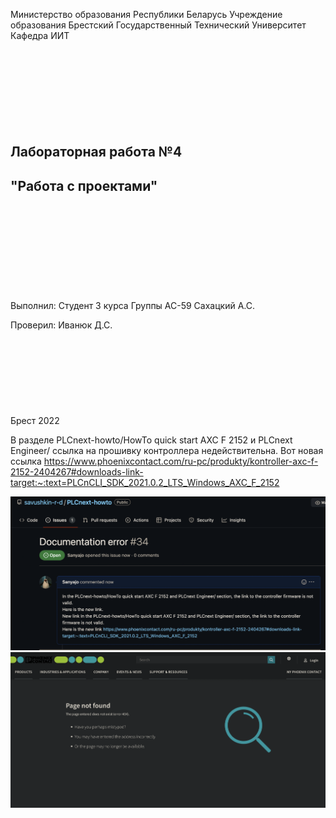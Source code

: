 Министерство образования Республики Беларусь
Учреждение образования Брестский Государственный Технический Университет
Кафедра ИИТ
<br/><br/><br/><br/><br/><br/><br/><br/><br/>
## Лабораторная работа №4
## "Работа с проектами"
<br/><br/><br/><br/><br/><br/><br/><br/><br/>
Выполнил:
Студент 3 курса
Группы АС-59
Сахацкий A.C.

Проверил:
Иванюк Д.С.
<br/><br/><br/><br/><br/><br/><br/><br/><br/>
Брест 2022

В разделе PLCnext-howto/HowTo quick start AXC F 2152 и PLCnext Engineer/ ссылка на прошивку контроллера недействительна.
Вот новая ссылка https://www.phoenixcontact.com/ru-pc/produkty/kontroller-axc-f-2152-2404267#downloads-link-target:~:text=PLCnCLI_SDK_2021.0.2_LTS_Windows_AXC_F_2152

![Фото1](https://raw.githubusercontent.com/brstu/MMIPU-2022/76fbcf5938fecac874bbf126d4ca677b855c4823/trunk/as005925/task_04/doc/photo1.png)
![Фото2](https://raw.githubusercontent.com/brstu/MMIPU-2022/76fbcf5938fecac874bbf126d4ca677b855c4823/trunk/as005925/task_04/doc/photo2.png)

